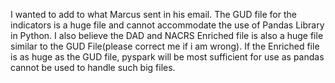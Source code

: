 I wanted to add to what Marcus sent in his email. 
The GUD file for the indicators is a huge file and cannot accommodate the use of Pandas Library in Python. I also believe the DAD and NACRS Enriched file is also a huge file similar to the GUD File(please correct me if i am wrong). 
If the Enriched file is as huge as the GUD file, pyspark will be most sufficient for use as pandas cannot be used to handle such big files. 
